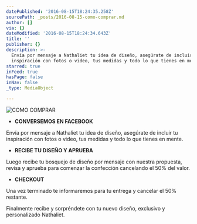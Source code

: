 ```yaml
---
datePublished: '2016-08-15T18:24:35.258Z'
sourcePath: _posts/2016-08-15-como-comprar.md
author: []
via: {}
dateModified: '2016-08-15T18:24:34.643Z'
title: ''
publisher: {}
description: >-
  Envía por mensaje a Nathaliet tu idea de diseño, asegúrate de incluir tu
  inspiración con fotos o video, tus medidas y todo lo que tienes en mente.
starred: true
inFeed: true
hasPage: false
inNav: false
_type: MediaObject

---
```

![COMO COMPRAR](https://the-grid-user-content.s3-us-west-2.amazonaws.com/bb216500-638e-44bb-a873-3f597a83882f.jpg)

* **CONVERSEMOS EN FACEBOOK**

Envía por mensaje a Nathaliet tu idea de diseño, asegúrate de incluir tu inspiración con fotos o video, tus medidas y todo lo que tienes en mente.

* **RECIBE TU DISEÑO Y APRUEBA**

Luego recibe tu bosquejo de diseño por mensaje con nuestra propuesta, revisa y aprueba para comenzar la confección cancelando el 50% del valor.

* **CHECKOUT**

Una vez terminado te informaremos para tu entrega y cancelar el 50% restante.

Finalmente recibe y sorpréndete con tu nuevo diseño, exclusivo y personalizado Nathaliet.